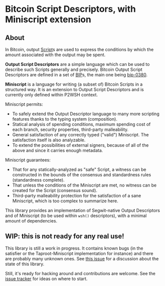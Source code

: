 # Bitcoin Script Descriptors, with Miniscript extension

## About

In Bitcoin, output [Script](https://en.bitcoin.it/wiki/Script)s are used to express the conditions
by which the amount associated with the output may be spent.

**Output Script Descriptors** are a simple language which can be used to describe such Scripts
generally and precisely.  Bitcoin Output Script Descriptors are defined in a set of
[BIP](https://github.com/bitcoin/bips/blob/master/bip-0001.mediawiki)s, the main one being
[bip-0380](https://github.com/bitcoin/bips/blob/master/bip-0380.mediawiki).

**Miniscript** is a language for writing (a subset of) Bitcoin Scripts in a structured way. It is an
extension to Output Script Descriptors and is currently only defined within P2WSH context.

Miniscript permits:
- To safely extend the Output Descriptor language to many more scripting features thanks to the
  typing system (composition).
- Statical analysis of spending conditions, maximum spending cost of each branch, security
  properties, third-party malleability.
- General satisfaction of any correctly typed ("valid") Miniscript. The satisfaction itself is
  also analyzable.
- To extend the possibilities of external signers, because of all of the above and since it carries
  enough metadata.

Miniscript guarantees:
- That for any statically-analyzed as "safe" Script, a witness can be constructed in the bounds of
  the consensus and standardness rules (standardness complete).
- That unless the conditions of the Miniscript are met, no witness can be created for the Script
  (consensus sound).
- Third-party malleability protection for the satisfaction of a sane Miniscript, which is too
  complex to summarize here.

This library provides an implementation of Segwit-native Output Descriptors and of Miniscript (to be
used within `wsh()` descriptors), with a minimal amount of dependencies.


## WIP: this is not ready for any real use!

This library is still a work in progress. It contains known bugs (in the satisfier or the
Taproot-Miniscript implementation for instance) and there are probably many unknown ones. See [this
issue](https://github.com/darosior/python-bip380/issues/27) for a discussion about the state of this
library.

Still, it's ready for hacking around and contributions are welcome. See the [issue
tracker](https://github.com/darosior/python-miniscript/issues) for ideas on where to start.
